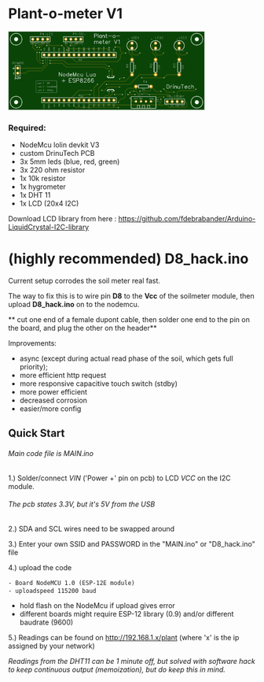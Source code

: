 # Plant-o-meter V1

<img src="https://github.com/liquidrinu/Arduino/blob/master/plantometer_pcb.png"  width="400">

### Required:
- NodeMcu lolin devkit V3
- custom DrinuTech PCB
- 3x 5mm leds (blue, red, green)
- 3x 220 ohm resistor
- 1x 10k resistor
- 1x hygrometer
- 1x DHT 11
- 1x LCD (20x4 I2C)

Download LCD library from here : https://github.com/fdebrabander/Arduino-LiquidCrystal-I2C-library

# (highly recommended) D8_hack.ino

Current setup corrodes the soil meter real fast.

The way to fix this is to wire pin **D8** to the **Vcc** of the soilmeter module, then upload **D8_hack.ino** on to the nodemcu.

** cut one end of a female dupont cable, then solder one end to the pin on the board, and plug the other on the header**

Improvements:

- async (except during actual read phase of the soil, which gets full priority);
- more efficient http request
- more responsive capacitive touch switch (stdby)
- more power efficient
- decreased corrosion
- easier/more config

## Quick Start

###### Main code file is MAIN.ino

1.) Solder/connect *VIN* ('Power +' pin on pcb) to LCD *VCC* on the I2C module. 
###### The pcb states 3.3V, but it's 5V from the USB

2.) SDA and SCL wires need to be swapped around

3.) Enter your own SSID and PASSWORD in the "MAIN.ino" or "D8_hack.ino" file

4.) upload the code
```
- Board NodeMCU 1.0 (ESP-12E module)
- uploadspeed 115200 baud
```
* hold flash on the NodeMcu if upload gives error
* different boards might require ESP-12 library (0.9) and/or different baudrate (9600)

5.) Readings can be found on http://192.168.1.x/plant (where 'x' is the ip assigned by your network)

*Readings from the DHT11 can be 1 minute off, but solved with software hack to keep continuous output (memoization), but do keep this in mind.*

